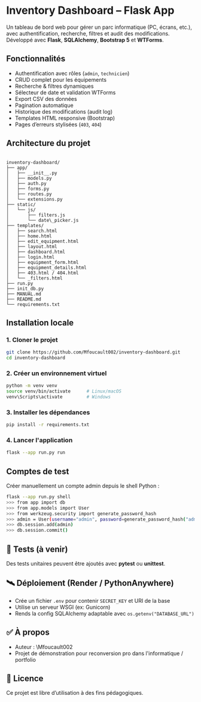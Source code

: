 # Inventory Dashboard – Flask App

Un tableau de bord web pour gérer un parc informatique (PC, écrans, etc.), avec authentification, recherche, filtres et audit des modifications.  
Développé avec **Flask**, **SQLAlchemy**, **Bootstrap 5** et **WTForms**.



## Fonctionnalités

- Authentification avec rôles (`admin`, `technicien`)
- CRUD complet pour les équipements
- Recherche & filtres dynamiques
- Sélecteur de date et validation WTForms
- Export CSV des données
- Pagination automatique
- Historique des modifications (audit log)
- Templates HTML responsive (Bootstrap)
- Pages d’erreurs stylisées (`403`, `404`)



## Architecture du projet

```

inventory-dashboard/
├── app/
│   ├── __init__.py
│   ├── models.py
│   ├── auth.py
│   ├── forms.py
│   ├── routes.py
│   └── extensions.py
├── static/
│   └── js/
│       ├── filters.js
│       └── date\_picker.js
├── templates/
│   ├── search.html
│   ├── home.html
│   ├── edit_equipment.html
│   ├── layout.html
│   ├── dashboard.html
│   ├── login.html
│   ├── equipment_form.html
│   ├── equipment_details.html
│   ├── 403.html / 404.html
│   └── _filters.html
├── run.py
├── init_db.py
├── MANUAL.md
├── README.md
└── requirements.txt
```

## Installation locale

### 1. Cloner le projet

```bash
git clone https://github.com/Mfoucault002/inventory-dashboard.git
cd inventory-dashboard
````

### 2. Créer un environnement virtuel

```bash
python -m venv venv
source venv/bin/activate      # Linux/macOS
venv\Scripts\activate         # Windows
```

### 3. Installer les dépendances

```bash
pip install -r requirements.txt
```

### 4. Lancer l'application

```bash
flask --app run.py run
```


## Comptes de test

Créer manuellement un compte admin depuis le shell Python :

```bash
flask --app run.py shell
>>> from app import db
>>> from app.models import User
>>> from werkzeug.security import generate_password_hash
>>> admin = User(username="admin", password=generate_password_hash("adminpass"), role="admin")
>>> db.session.add(admin)
>>> db.session.commit()
```


## 🧪 Tests (à venir)

Des tests unitaires peuvent être ajoutés avec **pytest** ou **unittest**.


## 🛰️ Déploiement (Render / PythonAnywhere)

* Crée un fichier `.env` pour contenir `SECRET_KEY` et URI de la base
* Utilise un serveur WSGI (ex: Gunicorn)
* Rends la config SQLAlchemy adaptable avec `os.getenv("DATABASE_URL")`


## ✅ À propos

* Auteur : \Mfoucault002
* Projet de démonstration pour reconversion pro dans l'informatique / portfolio


## 📄 Licence

Ce projet est libre d’utilisation à des fins pédagogiques.

```
